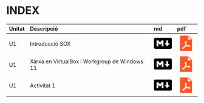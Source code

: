# INDEX

|Unitat|Descripció|md|pdf|
|:--|:--|:--|:--|
|U1|Introducció SOX|[![](recursos/iconomd.png)](U1_INTRODUCCIO_SOX/U1_INTRODUCCIO_SOX.md)|[![](recursos/iconopdf.png)](U1_WORKGROUP-VIRTUALBOX/U1_WORKGROUP-VIRTUALBOX.pdf)|
|U1|Xarxa en VirtualBox i Workgroup de Windows 11|[![](recursos/iconomd.png)](U1_WORKGROUP_VIRTUALBOX/U1_WORKGROUP_VIRTUALBOX.md)|[![](recursos/iconopdf.png)](U1_WORKGROUP_VIRTUALBOX/U1_WORKGROUP_VIRTUALBOX.pdf)|
|U1|Activitat 1|[![](recursos/iconomd.png)](U1_Activitat1/U1_Activitat1.md)|[![](recursos/iconopdf.png)](U1_Activitat1/U1_Activitat1.pdf)
